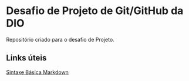 # Desafio de Projeto de Git/GitHub da DIO
Repositório criado para o desafio de Projeto.

## Links úteis
[Sintaxe Básica Markdown](https://www.markdownguide.org/basic-syntax/)
